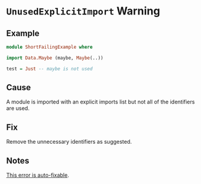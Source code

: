 # `UnusedExplicitImport` Warning

## Example

```purescript
module ShortFailingExample where

import Data.Maybe (maybe, Maybe(..))

test = Just -- maybe is not used
```

## Cause

A module is imported with an explicit imports list but not all of the identifiers are used.

## Fix

Remove the unnecessary identifiers as suggested.

## Notes

[This error is auto-fixable](../guides/Error-Suggestions.md).
